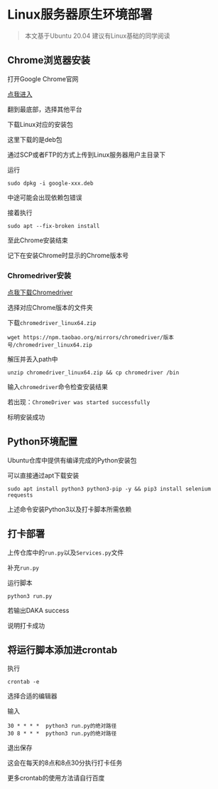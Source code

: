 # Linux服务器原生环境部署

> 本文基于Ubuntu 20.04 建议有Linux基础的同学阅读

## Chrome浏览器安装

打开Google Chrome官网

[点我进入](https://www.google.cn/chrome/)

翻到最底部，选择其他平台

下载Linux对应的安装包

这里下载的是deb包

通过SCP或者FTP的方式上传到Linux服务器用户主目录下

运行

```shell
sudo dpkg -i google-xxx.deb
```

中途可能会出现依赖包错误

接着执行

```shell
sudo apt --fix-broken install
```

至此Chrome安装结束

记下在安装Chrome时显示的Chrome版本号

### Chromedriver安装

[点我下载Chromedriver](https://npm.taobao.org/mirrors/chromedriver) 

选择对应Chrome版本的文件夹

下载`chromedriver_linux64.zip`

```shell
wget https://npm.taobao.org/mirrors/chromedriver/版本号/chromedriver_linux64.zip
```

解压并丢入path中

```
unzip chromedriver_linux64.zip && cp chromedriver /bin
```

输入`chromedriver`命令检查安装结果

若出现：`ChromeDriver was started successfully`

标明安装成功

## Python环境配置

Ubuntu仓库中提供有编译完成的Python安装包

可以直接通过apt下载安装

```shell
sudo apt install python3 python3-pip -y && pip3 install selenium requests
```

上述命令安装Python3以及打卡脚本所需依赖

## 打卡部署

上传仓库中的`run.py`以及`Services.py`文件

补充`run.py`

运行脚本

```shell
python3 run.py
```

若输出DAKA success

说明打卡成功

## 将运行脚本添加进crontab

执行

```
crontab -e
```

选择合适的编辑器

输入

```
30 * * * *  python3 run.py的绝对路径
30 8 * * *  python3 run.py的绝对路径
```

退出保存

这会在每天的8点和8点30分执行打卡任务

更多crontab的使用方法请自行百度
